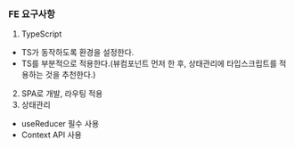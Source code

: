 ### FE 요구사항

1. TypeScript

-   TS가 동작하도록 환경을 설정한다.
-   TS를 부분적으로 적용한다.(뷰컴포넌트 먼저 한 후, 상태관리에 타입스크립트를 적용하는 것을 추천한다.)

2. SPA로 개발, 라우팅 적용
3. 상태관리

-   useReducer 필수 사용
-   Context API 사용
